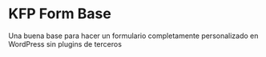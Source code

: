# KFP Form Base

Una buena base para hacer un formulario completamente personalizado en WordPress sin plugins de terceros
